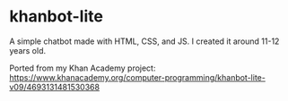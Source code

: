 # khanbot-lite

A simple chatbot made with HTML, CSS, and JS. I created it around 11-12 years old.

Ported from my Khan Academy project:
https://www.khanacademy.org/computer-programming/khanbot-lite-v09/4693131481530368
